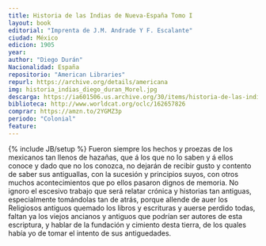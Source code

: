 ```yaml
---
title: Historia de las Indias de Nueva-España Tomo I
layout: book
editorial: "Imprenta de J.M. Andrade Y F. Escalante"
ciudad: México
edicion: 1905
year: 
author: "Diego Durán"
Nacionalidad: España
repositorio: "American Libraries"
repurl: https://archive.org/details/americana
img: historia_indias_diego_duran_Morel.jpg
descarga: https://ia601506.us.archive.org/30/items/historia-de-las-indias-de-nueva-espana-tomo-i-diego-duran/Historia%20de%20las%20Indias%20de%20Nueva-Espa%C3%B1a%20Tomo%20I%20-%20Diego%20Dur%C3%A1n.pdf
biblioteca: http://www.worldcat.org/oclc/162657826
comprar: https://amzn.to/2YGMZ3p
periodo: "Colonial"
feature: 
---
```

{% include JB/setup %}
Fueron siempre los hechos y proezas de los mexicanos tan llenos de hazañas, que á los que no lo saben y á ellos conoce y dado que no los conozca, no dejarán de recibir gusto y contento de saber sus antiguallas, con la sucesión y principios suyos, con otros muchos acontecimientos que po ellos pasaron dignos de memoria.
No ignoro el escesivo  trabajo que será relatar crónica y historias tan antiguas, especialmente tomándolas tan de atrás, porque allende de auer los Religiosos antiguos quemado los libros y escrituras y auerse perdido todas, faltan ya los viejos ancianos y antiguos que podrían ser autores de esta escriptura, y hablar de la fundación y cimiento desta tierra, de los quales había yo de tomar el intento de sus antiguedades.
